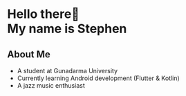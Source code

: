 # Hello there👋 <br> My name is Stephen

## About Me  
- A student at Gunadarma University  
- Currently learning Android development (Flutter & Kotlin)  
- A jazz music enthusiast

